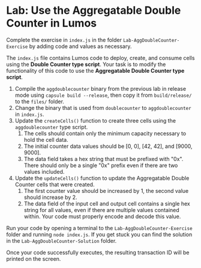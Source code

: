 # Lab: Use the Aggregatable Double Counter in Lumos

Complete the exercise in `index.js` in the folder `Lab-AggDoubleCounter-Exercise` by adding code and values as necessary.

The `index.js` file contains Lumos code to deploy, create, and consume cells using the **Double Counter type script**. Your task is to modify the functionality of this code to use the **Aggregatable Double Counter type script**.

1. Compile the `aggdoublecounter` binary from the previous lab in release mode using `capsule build --release`, then copy it from `build/release/` to the `files/` folder. 
2. Change the binary that is used from `doublecounter` to `aggdoublecounter` in `index.js`.
3. Update the `createCells()` function to create three cells using the `aggdoublecounter` type script.
   1. The cells should contain only the minimum capacity necessary to hold the cell data.
   2. The initial counter data values should be \[0, 0\], \[42, 42\], and \[9000, 9000\].
   3. The data field takes a hex string that must be prefixed with "0x". There should only be a single "0x" prefix even if there are two values included.
4. Update the `updateCells()` function to update the Aggregatable Double Counter cells that were created.
   1. The first counter value should be increased by 1, the second value should increase by 2.
   2. The data field of the input cell and output cell contains a single hex string for all values, even if there are multiple values contained within. Your code must properly encode and decode this value. 

Run your code by opening a terminal to the `Lab-AggDoubleCounter-Exercise` folder and running `node index.js`. If you get stuck you can find the solution in the `Lab-AggDoubleCounter-Solution` folder.

Once your code successfully executes, the resulting transaction ID will be printed on the screen.

